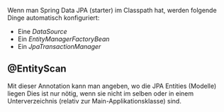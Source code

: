 Wenn man Spring Data JPA (starter) im Classpath hat, werden folgende Dinge automatisch konfiguriert:
- Eine *DataSource*
- Ein *EntityManagerFactoryBean*
- Ein *JpaTransactionManager*

## @EntityScan
Mit dieser Annotation kann man angeben, wo die JPA Entities (Modelle) liegen
Dies ist nur nötig, wenn sie nicht im selben oder in einem Unterverzeichnis (relativ zur Main-Applikationsklasse) sind.